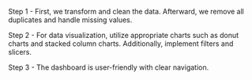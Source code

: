 Step 1 - First, we transform and clean the data. Afterward, we remove all duplicates and handle missing values.

Step 2 - For data visualization, utilize appropriate charts such as donut charts and stacked column charts. Additionally, implement filters and slicers.

Step 3 - The dashboard is user-friendly with clear navigation.
